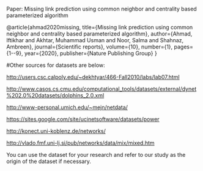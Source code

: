 Paper: Missing link prediction using common neighbor and centrality based parameterized algorithm



@article{ahmad2020missing,
  title={Missing link prediction using common neighbor and centrality based parameterized algorithm},
  author={Ahmad, Iftikhar and Akhtar, Muhammad Usman and Noor, Salma and Shahnaz, Ambreen},
  journal={Scientific reports},
  volume={10},
  number={1},
  pages={1--9},
  year={2020},
  publisher={Nature Publishing Group}
}




#Other sources for datasets are below:

http://users.csc.calpoly.edu/~dekhtyar/466-Fall2010/labs/lab07.html

http://www.casos.cs.cmu.edu/computational_tools/datasets/external/dynet%202.0%20datasets/dolphins_2.0.xml

http://www-personal.umich.edu/~mejn/netdata/

https://sites.google.com/site/ucinetsoftware/datasets/power

http://konect.uni-koblenz.de/networks/

http://vlado.fmf.uni-lj.si/pub/networks/data/mix/mixed.htm

You can use the dataset for your research and refer to our study as the origin of the dataset if necessary.
